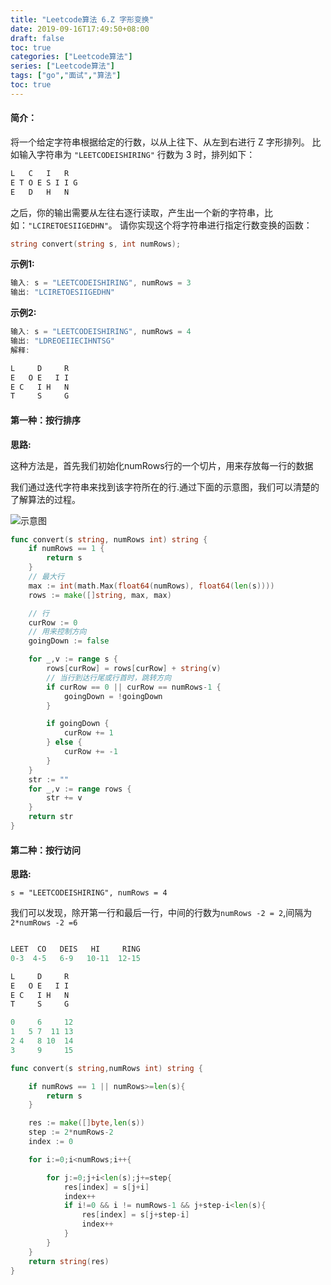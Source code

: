 ```yaml
---
title: "Leetcode算法 6.Z 字形变换"
date: 2019-09-16T17:49:50+08:00
draft: false
toc: true
categories: ["Leetcode算法"]
series: ["Leetcode算法"]
tags: ["go","面试","算法"]
toc: true
---
```


#### 简介：
将一个给定字符串根据给定的行数，以从上往下、从左到右进行 Z 字形排列。
比如输入字符串为 `"LEETCODEISHIRING"` 行数为 3 时，排列如下：
``` go
L   C   I   R
E T O E S I I G
E   D   H   N
```
之后，你的输出需要从左往右逐行读取，产生出一个新的字符串，比如：`"LCIRETOESIIGEDHN"`。
请你实现这个将字符串进行指定行数变换的函数：
``` go
string convert(string s, int numRows);
```
**示例1:**
``` go
输入: s = "LEETCODEISHIRING", numRows = 3
输出: "LCIRETOESIIGEDHN"
```

**示例2:**
``` go
输入: s = "LEETCODEISHIRING", numRows = 4
输出: "LDREOEIIECIHNTSG"
解释:

L     D     R
E   O E   I I
E C   I H   N
T     S     G
```




#### 第一种：按行排序
**思路:**

这种方法是，首先我们初始化numRows行的一个切片，用来存放每一行的数据

我们通过迭代字符串来找到该字符所在的行.通过下面的示意图，我们可以清楚的了解算法的过程。

![示意图](/images/blog/2019/算法6_1.png)

``` go
func convert(s string, numRows int) string {
    if numRows == 1 {
		return s
	}
	// 最大行
	max := int(math.Max(float64(numRows), float64(len(s))))
	rows := make([]string, max, max)

	// 行
	curRow := 0
	// 用来控制方向
	goingDown := false

	for _,v := range s {
		rows[curRow] = rows[curRow] + string(v)
		// 当行到达行尾或行首时，跳转方向
		if curRow == 0 || curRow == numRows-1 {
			goingDown = !goingDown
		}

		if goingDown {
			curRow += 1
		} else {
			curRow += -1
		}
	}
	str := ""
	for _,v := range rows {
		str += v
	}
	return str
}
```
#### 第二种：按行访问
**思路:**

`s = "LEETCODEISHIRING", numRows = 4`

我们可以发现，除开第一行和最后一行，中间的行数为`numRows -2 = 2`,间隔为`2*numRows -2 =6`


``` go

LEET  CO   DEIS   HI     RING
0-3  4-5   6-9   10-11  12-15

L     D     R
E   O E   I I
E C   I H   N
T     S     G

0     6     12 
1   5 7  11 13 
2 4   8 10  14 
3     9     15 
```

``` go
func convert(s string,numRows int) string {

	if numRows == 1 || numRows>=len(s){
		return s
	}

	res := make([]byte,len(s))
	step := 2*numRows-2
	index := 0

	for i:=0;i<numRows;i++{

		for j:=0;j+i<len(s);j+=step{
			res[index] = s[j+i]
			index++
			if i!=0 && i != numRows-1 && j+step-i<len(s){
				res[index] = s[j+step-i]
				index++
			}
		}
	}
	return string(res)
}
```